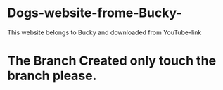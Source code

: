 # Dogs-website-frome-Bucky-
This website belongs to Bucky and downloaded from YouTube-link
# The Branch Created only touch the branch please.

